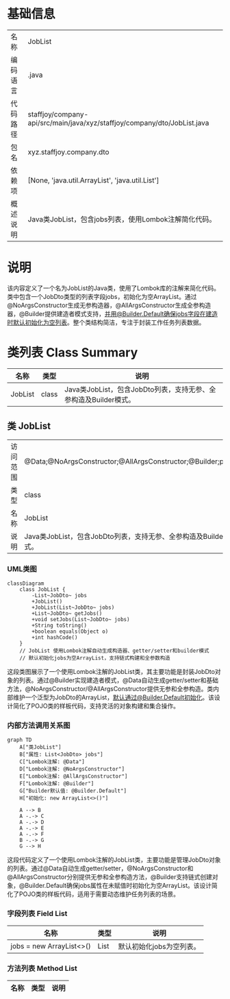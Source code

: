 # 基础信息

|      |      |
|------|------|
| 名称 | JobList |
| 编码语言 | .java |
| 代码路径 | staffjoy/company-api/src/main/java/xyz/staffjoy/company/dto/JobList.java |
| 包名 | xyz.staffjoy.company.dto |
| 依赖项 | [None, 'java.util.ArrayList', 'java.util.List'] |
| 概述说明 | Java类JobList，包含jobs列表，使用Lombok注解简化代码。 |

# 说明

该内容定义了一个名为JobList的Java类，使用了Lombok库的注解来简化代码。类中包含一个JobDto类型的列表字段jobs，初始化为空ArrayList。通过@NoArgsConstructor生成无参构造器，@AllArgsConstructor生成全参构造器，@Builder提供建造者模式支持，并用@Builder.Default确保jobs字段在建造时默认初始化为空列表。整个类结构简洁，专注于封装工作任务列表数据。

# 类列表 Class Summary

| 名称   | 类型  | 说明 |
|-------|------|-------------|
| JobList | class | Java类JobList，包含JobDto列表，支持无参、全参构造及Builder模式。 |



## 类 JobList

|      |      |
|------|------|
| 访问范围 | @Data;@NoArgsConstructor;@AllArgsConstructor;@Builder;public |
| 类型 | class |
| 名称 | JobList |
| 说明 | Java类JobList，包含JobDto列表，支持无参、全参构造及Builder模式。 |


### UML类图

```mermaid
classDiagram
    class JobList {
        -List~JobDto~ jobs
        +JobList()
        +JobList(List~JobDto~ jobs)
        +List~JobDto~ getJobs()
        +void setJobs(List~JobDto~ jobs)
        +String toString()
        +boolean equals(Object o)
        +int hashCode()
    }
    // JobList 使用Lombok注解自动生成构造器、getter/setter和builder模式
    // 默认初始化jobs为空ArrayList，支持链式构建和全参数构造
```

这段类图展示了一个使用Lombok注解的JobList类，其主要功能是封装JobDto对象的列表。通过@Builder实现建造者模式，@Data自动生成getter/setter和基础方法，@NoArgsConstructor/@AllArgsConstructor提供无参和全参构造。类内部维护一个泛型为JobDto的ArrayList，默认通过@Builder.Default初始化。该设计简化了POJO类的样板代码，支持灵活的对象构建和集合操作。


### 内部方法调用关系图

```mermaid
graph TD
    A["类JobList"]
    B["属性: List<JobDto> jobs"]
    C["Lombok注解: @Data"]
    D["Lombok注解: @NoArgsConstructor"]
    E["Lombok注解: @AllArgsConstructor"]
    F["Lombok注解: @Builder"]
    G["Builder默认值: @Builder.Default"]
    H["初始化: new ArrayList<>()"]

    A --> B
    A -.-> C
    A -.-> D
    A -.-> E
    A -.-> F
    B -.-> G
    G --> H
```

这段代码定义了一个使用Lombok注解的JobList类，主要功能是管理JobDto对象的列表。通过@Data自动生成getter/setter，@NoArgsConstructor和@AllArgsConstructor分别提供无参和全参构造方法，@Builder支持链式创建对象，@Builder.Default确保jobs属性在未赋值时初始化为空ArrayList。该设计简化了POJO类的样板代码，适用于需要动态维护任务列表的场景。

### 字段列表 Field List

| 名称  | 类型  | 说明 |
|-------|-------|------|
| jobs = new ArrayList<>() | List<JobDto> | 默认初始化jobs为空列表。 |

### 方法列表 Method List

| 名称  | 类型  | 说明 |
|-------|-------|------|




